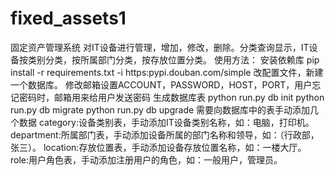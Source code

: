 # fixed_assets1
固定资产管理系统
对IT设备进行管理，增加，修改，删除。分类查询显示，IT设备按类别分类，按所属部门分类，按存放位置分类。
使用方法：
安装依赖库 pip install -r requirements.txt -i https:pypi.douban.com/simple
改配置文件，新建一个数据库。
修改邮箱设置ACCOUNT，PASSWORD，HOST，PORT，用户忘记密码时，邮箱用来给用户发送密码
生成数据库表
python run.py db init
python run.py db migrate
python run.py db upgrade
需要向数据库中的表手动添加几个数据
category:设备类别表，手动添加IT设备类别名称，如：电脑，打印机。
department:所属部门表，手动添加设备所属的部门名称和领导，如：（行政部，张三）。
location:存放位置表，手动添加设备存放位置名称，如：一楼大厅。
role:用户角色表，手动添加注册用户的角色，如：一般用户，管理员。


